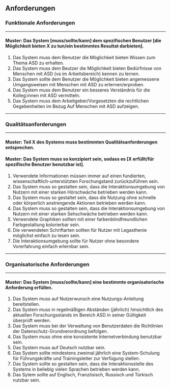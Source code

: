 ## Anforderungen

### Funktionale Anforderungen
---
#### Muster: Das System [muss/sollte/kann] dem spezifischen Benutzer [die Möglichkeit bieten X zu tun/ein bestimmtes Resultat darbieten].
1. Das System muss dem Benutzer die Möglichkeit bieten Wissen zum Thema ASD zu erhalten.
2. Das System muss dem Beutzer die Möglichkeit bieten Bedürfnisse von Menschen mit ASD (va im Arbeitsbereich) kennen zu lernen.
3. Das System sollte dem Benutzer die Möglichkeit bieten angemessene Umgangsweisen mit Menschen mit ASD zu erlernen/erproben.
4. Das System muss dem Benutzer ein besseres Verständnis für die Kolleg:innen mit ASD vermitteln.
5. Das System muss dem Arbeitgeber/Vorgesetzten die rechtlichen Gegebenheiten im Bezug Auf Menschen mit ASD aufzeigen.
   
---
### Qualitätsanforderungen
---
#### Muster: Teil X des Systems muss bestimmten Qualitätsanforderungen entsprechen.
#### Muster: Das System muss so konzipiert sein, sodass es [X erfüllt/für spezifische Benutzer benutzbar ist].
1. Verwendete Informationen müssen immer auf einen fundierten, wissenschaftlich-unterstützten Forschungstand zurückzuführen sein.
1. Das System muss so gestalten sein, dass die Interaktionsumgebung von Nutzern mit einer starken Hörschwäche betrieben werden kann.
1. Das System muss so gestaltet sein, dass die Nutzung ohne schnelle oder körperlich anstrengende Aktionen betrieben werden kann.
1. Das System muss so gestalten sein, dass die Interaktionsumgebung von Nutzern mit einer starken Sehschwäche betrieben werden kann.
1. Verwendete Graphiken sollten mit einer farbenblindfreundlichen Farbgestaltung kolorierbar sein.
1. Die verwendeten Schriftarten sollten für Nutzer mit Legasthenie möglichst einfach zu lesen sein.
1. Die Interaktionsumgebung sollte für Nutzer ohne besondere Vorerfahrung einfach erlernbar sein.
---
### Organisatorische Anforderungen
---
#### Muster: Das System [muss/sollte/kann] eine bestimmte organisatorische Anforderung erfüllen.
1. Das System muss auf Nutzerwunsch eine Nutzungs-Anleitung bereitstellen.
1. Das System muss in regelmäßigen Abständen (jährlich) hinsichtlich des aktuellen Forschungsstands im Bereich ASD in seiner Gültigkeit überprüft werden.
1. Das System muss bei der Verwaltung von Benutzerdaten die Richtlinien der Datenschutz-Grundverordnung befolgen.
1. Das System muss ohne eine konsistente Internetverbindung benutzbar sein.
1. Das System muss auf Deutsch nutzbar sein.
1. Das System sollte mindestens zweimal jährlich eine System-Schulung für Führungskräfte und Trainingsleiter zur Verfügung stellen.
1. Das System sollte so gestalten sein, dass die Interaktionsstelle des Systems in beliebig vielen Sprachen betrieben werden kann.
1. Das Sytem sollte auf Englisch, Französisch, Russisch und Türkisch nutzbar sein.
